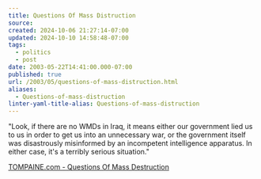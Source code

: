 ```yaml
---
title: Questions Of Mass Distruction
source: 
created: 2024-10-06 21:27:14-07:00
updated: 2024-10-10 14:58:48-07:00
tags:
  - politics
  - post
date: 2003-05-22T14:41:00.000-07:00
published: true
url: /2003/05/questions-of-mass-distruction.html
aliases:
  - Questions-of-mass-distruction
linter-yaml-title-alias: Questions-of-mass-distruction
---
```



"Look, if there are no WMDs in Iraq, it means either our government lied us to us in order to get us into an unnecessary war, or the government itself was disastrously misinformed by an incompetent intelligence apparatus. In either case, it's a terribly serious situation."  
  
[TOMPAINE.com - Questions Of Mass Destruction](http://www.tompaine.com/feature2.cfm/ID/7824 "TOMPAINE.com - Questions Of Mass Destruction")